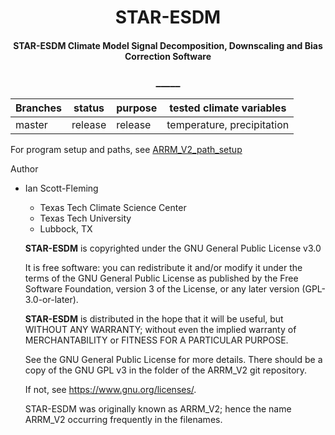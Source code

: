 # <center>STAR-ESDM</center>
#### <center> STAR-ESDM  Climate Model Signal Decomposition, Downscaling and Bias Correction Software </center>
### <center>_____</center>
  
  
  
| Branches | status | purpose |  tested climate variables |
| -------- | ------- | ------ |  ----------------------- |
|master   | release   | release |  temperature, precipitation  |


For program setup and paths, see [ARRM_V2_path_setup](ARRM_V2_path_setup.md)

Author
* Ian Scott-Fleming
  - Texas Tech Climate Science Center
  - Texas Tech University
  - Lubbock, TX


  **STAR-ESDM** is copyrighted under the GNU General Public License v3.0  
  
  It is free software: you can redistribute it and/or modify it under the terms of
  the GNU General Public License as published by the Free Software Foundation,
  version 3 of the License, or any later version  (GPL-3.0-or-later).

  **STAR-ESDM** is distributed in the hope that it will be useful, but WITHOUT ANY WARRANTY;
  without even the implied warranty of MERCHANTABILITY or FITNESS FOR A PARTICULAR PURPOSE.

  See the GNU General Public License for more details.
  There should be a copy of the GNU GPL v3 in the folder of the ARRM_V2 git repository.

  If not, see <https://www.gnu.org/licenses/>.
  
  STAR-ESDM was originally known as ARRM_V2;  hence the name ARRM_V2 occurring frequently in the filenames.

